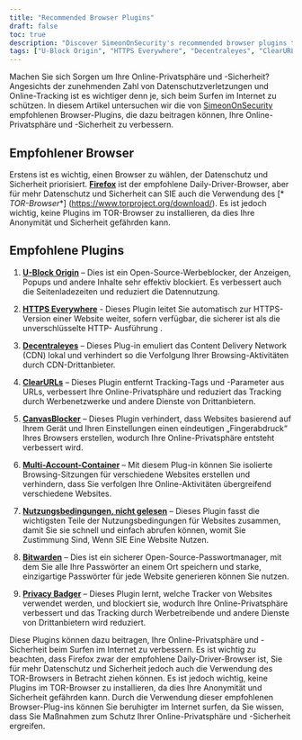 ```yaml
---
title: "Recommended Browser Plugins"
draft: false
toc: true
description: "Discover SimeonOnSecurity's recommended browser plugins to enhance your browsing experience. FireFox is the recommended daily-driver browser, but for enhanced privacy and security, you may also consider using the TOR Browser. The recommended plugins include U-Block Origin for ad blocking, HTTPS Everywhere for secure browsing, Decentraleyes for local CDN emulation, ClearURLs for tracking tag removal, CanvasBlocker for JavaScript fingerprint prevention, Multi Account Containers for isolated browsing sessions, Terms of Service, Didn't Read for informed ToS, Bitwarden for secure password management, and Privacy Badger to block trackers. Enhance your online privacy and security with these top-rated browser plugins."
tags: ["U-Block Origin", "HTTPS Everywhere", "Decentraleyes", "ClearURLs", "CanvasBlocker", "FireFox", "Bitwarden", "Recommendations", "TOR Browser", "Open-Source AD blocker", "Local CDN Emulator", "JavaScript Fingerprinting", "Isolated Browser Sessions", "Shady ToS", "Secure Open-Source Cloud Password Manager", "Tracker Blocking"]
---
```


Machen Sie sich Sorgen um Ihre Online-Privatsphäre und -Sicherheit? Angesichts der zunehmenden Zahl von Datenschutzverletzungen und Online-Tracking ist es wichtiger denn je, sich beim Surfen im Internet zu schützen. In diesem Artikel untersuchen wir die von [SimeonOnSecurity](https://twitter.com/SimeonOnSecurity) empfohlenen Browser-Plugins, die dazu beitragen können, Ihre Online-Privatsphäre und -Sicherheit zu verbessern.  ## Empfohlener Browser  Erstens ist es wichtig, einen Browser zu wählen, der Datenschutz und Sicherheit priorisiert. [**Firefox**](https://www.mozilla.org/en-US/firefox/new/) ist der empfohlene Daily-Driver-Browser, aber für mehr Datenschutz und Sicherheit can SIE auch die Verwendung des [* *TOR-Browser**] (https://www.torproject.org/download/). Es ist jedoch wichtig, keine Plugins im TOR-Browser zu installieren, da dies Ihre Anonymität und Sicherheit gefährden kann.  ## Empfohlene Plugins  1. [**U-Block Origin**](https://github.com/gorhill/uBlock) – Dies ist ein Open-Source-Werbeblocker, der Anzeigen, Popups und andere Inhalte sehr effektiv blockiert. Es verbessert auch die Seitenladezeiten und reduziert die Datennutzung.  2. [**HTTPS Everywhere**](https://www.eff.org/https-everywhere) - Dieses Plugin leitet Sie automatisch zur HTTPS-Version einer Website weiter, sofern verfügbar, die sicherer ist als die unverschlüsselte HTTP- Ausführung .  3. [**Decentraleyes**](https://decentraleyes.org/) – Dieses Plug-in emuliert das Content Delivery Network (CDN) lokal und verhindert so die Verfolgung Ihrer Browsing-Aktivitäten durch CDN-Drittanbieter.  4. [**ClearURLs**](https://gitlab.com/KevinRoebert/ClearUrls) – Dieses Plugin entfernt Tracking-Tags und -Parameter aus URLs, verbessert Ihre Online-Privatsphäre und reduziert das Tracking durch Werbenetzwerke und andere Dienste von Drittanbietern.  5. [**CanvasBlocker**](https://github.com/kkapsner/CanvasBlocker) – Dieses Plugin verhindert, dass Websites basierend auf Ihrem Gerät und Ihren Einstellungen einen eindeutigen „Fingerabdruck“ Ihres Browsers erstellen, wodurch Ihre Online-Privatsphäre entsteht verbessert wird.  6. [**Multi-Account-Container**](https://github.com/mozilla/multi-account-containers) – Mit diesem Plug-in können Sie isolierte Browsing-Sitzungen für verschiedene Websites erstellen und verhindern, dass Sie verfolgen Ihre Online-Aktivitäten übergreifend verschiedene Websites.  7. [**Nutzungsbedingungen, nicht gelesen**](https://tosdr.org/downloads.html) – Dieses Plugin fasst die wichtigsten Teile der Nutzungsbedingungen für Websites zusammen, damit Sie sie schnell und einfach abrufen können, womit Sie Zustimmung Sind, Wenn SIE Eine Website Nutzen.  8. [**Bitwarden**](https://bitwarden.com/) – Dies ist ein sicherer Open-Source-Passwortmanager, mit dem Sie alle Ihre Passwörter an einem Ort speichern und starke, einzigartige Passwörter für jede Website generieren können Sie nutzen.  9. [**Privacy Badger**](https://privacybadger.org/) – Dieses Plugin lernt, welche Tracker von Websites verwendet werden, und blockiert sie, wodurch Ihre Online-Privatsphäre verbessert und das Tracking durch Werbetreibende und andere Dienste von Drittanbietern wird reduziert.  Diese Plugins können dazu beitragen, Ihre Online-Privatsphäre und -Sicherheit beim Surfen im Internet zu verbessern. Es ist wichtig zu beachten, dass Firefox zwar der empfohlene Daily-Driver-Browser ist, Sie für mehr Datenschutz und Sicherheit jedoch auch die Verwendung des TOR-Browsers in Betracht ziehen können. Es ist jedoch wichtig, keine Plugins im TOR-Browser zu installieren, da dies Ihre Anonymität und Sicherheit gefährden kann. Durch die Verwendung dieser empfohlenen Browser-Plug-ins können Sie beruhigter im Internet surfen, da Sie wissen, dass Sie Maßnahmen zum Schutz Ihrer Online-Privatsphäre und -Sicherheit ergreifen.
